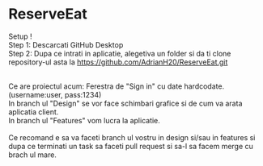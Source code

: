 # ReserveEat
 Setup !</br>
 Step 1: Descarcati GitHub Desktop</br>
 Step 2: Dupa ce intrati in aplicatie, alegetiva un folder si da ti clone repository-ul asta la https://github.com/AdrianH20/ReserveEat.git </br></br>

 Ce are proiectul acum: Ferestra de "Sign in" cu date hardcodate.(username:user, pass:1234)</br>
 In branch ul "Design" se vor face schimbari grafice si de cum va arata aplicatia client.</br>
 In branch ul "Features" vom lucra la aplicatie.</br></br>
 Ce recomand e sa va faceti branch ul vostru in design si/sau in features si dupa ce terminati un task sa faceti pull request si sa-l sa facem merge cu brach ul mare.

